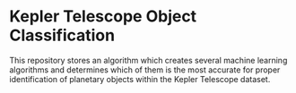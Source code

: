 # Kepler Telescope Object Classification

This repository stores an algorithm which creates several machine learning algorithms and determines which of them is the most accurate for proper identification of planetary objects within the Kepler Telescope dataset.
